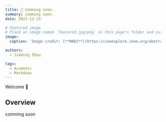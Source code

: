 ```yaml
---
title: 🎉 Comming soon.
summary: comming soon.
date: 2023-12-13

# Featured image
# Place an image named `featured.jpg/png` in this page's folder and customize its options here.
image:
  caption: 'Image credit: [**MADI**](https://ieeexplore.ieee.org/abstract/document/10095177)'

authors:
  - Jiaming Zhou

tags:
  - Academic
  - Markdown
---
```


Welcome 👋

## Overview

comming soon

<!-- - 👉  You can find the full version of this paper in https://ieeexplore.ieee.org/abstract/document/10095177
- 💬 Welcome to contact me, my email is <zhoujiaming@mail.nankai.edu.cn>
- 📚 Cite me
```
@INPROCEEDINGS{10095177,
  author={Zhou, Jiaming and Zhao, Shiwan and Jiang, Ning and Zhao, Guoqing and Qin, Yong},
  booktitle={ICASSP 2023 - 2023 IEEE International Conference on Acoustics, Speech and Signal Processing (ICASSP)}, 
  title={MADI: Inter-Domain Matching and Intra-Domain Discrimination for Cross-Domain Speech Recognition}, 
  year={2023},
  volume={},
  number={},
  pages={1-5},
  doi={10.1109/ICASSP49357.2023.10095177}}
``` -->



